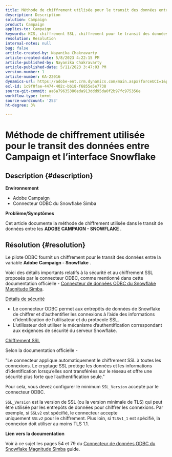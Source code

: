```yaml
---
title: Méthode de chiffrement utilisée pour le transit des données entre Campaign et l’interface Snowflake
description: Description
solution: Campaign
product: Campaign
applies-to: Campaign
keywords: KCS, chiffrement SSL, chiffrement pour le transit des données, interface de Campaign snowflake, pilote ODBC
resolution: Resolution
internal-notes: null
bug: false
article-created-by: Nayanika Chakravarty
article-created-date: 5/8/2023 4:22:15 PM
article-published-by: Nayanika Chakravarty
article-published-date: 5/11/2023 3:47:03 PM
version-number: 1
article-number: KA-22016
dynamics-url: https://adobe-ent.crm.dynamics.com/main.aspx?forceUCI=1&pagetype=entityrecord&etn=knowledgearticle&id=779bd679-bced-ed11-8849-6045bd006239
exl-id: 1c9f0fae-4474-402c-bb18-f6855e5e7738
source-git-commit: aa6a79635380eda913ddd95da0f2b97fc975356e
workflow-type: tm+mt
source-wordcount: '253'
ht-degree: 3%

---
```


# Méthode de chiffrement utilisée pour le transit des données entre Campaign et l’interface Snowflake

## Description {#description}


<b>Environnement</b>

- Adobe Campaign
- Connecteur ODBC du Snowflake Simba


<b>Problème/Symptômes</b>

Cet article documente la méthode de chiffrement utilisée dans le transit de données entre les <b>ADOBE CAMPAIGN - SNOWFLAKE</b> .


## Résolution {#resolution}


Le pilote ODBC fournit un chiffrement pour le transit des données entre la variable <b>Adobe</b> <b>Campaign - Snowflake</b> .

Voici des détails importants relatifs à la sécurité et au chiffrement SSL proposés par le connecteur ODBC, comme mentionné dans cette documentation officielle - [Connecteur de données ODBC du Snowflake Magnitude Simba](https://docs.posit.co/drivers/1.8.0/pdf/Simba%20Snowflake%20ODBC%20Connector%20Install%20and%20Configuration%20Guide.pdf).

<u>Détails de sécurité</u>

- Le connecteur ODBC permet aux entrepôts de données de Snowflake de chiffrer et d’authentifier les connexions à l’aide des informations d’identification de l’utilisateur et du protocole SSL.
- L’utilisateur doit utiliser le mécanisme d’authentification correspondant aux exigences de sécurité du serveur Snowflake.


<u>Chiffrement SSL</u>

Selon la documentation officielle -

&quot;Le connecteur applique automatiquement le chiffrement SSL à toutes les connexions. Le cryptage SSL protège les données et les informations d’identification lorsqu’elles sont transférées sur le réseau et offre une sécurité plus forte que l’authentification seule.&quot;

Pour cela, vous devez configurer le minimum `SSL_Version` accepté par le connecteur ODBC.

`SSL_Version` est la version de SSL (ou la version minimale de TLS) qui peut être utilisée par les entrepôts de données pour chiffrer les connexions. Par exemple, si `SSLv2` est spécifié, le connecteur accepte uniquement `SSLv2` pour le chiffrement. Plus loin, si `TLSv1_1` est spécifié, la connexion doit utiliser au moins TLS 1.1.

<b>Lien vers la documentation</b>

Voir à ce sujet les pages 54 et 79 du [Connecteur de données ODBC du Snowflake Magnitude Simba](https://docs.posit.co/drivers/1.8.0/pdf/Simba%20Snowflake%20ODBC%20Connector%20Install%20and%20Configuration%20Guide.pdf) guide.
